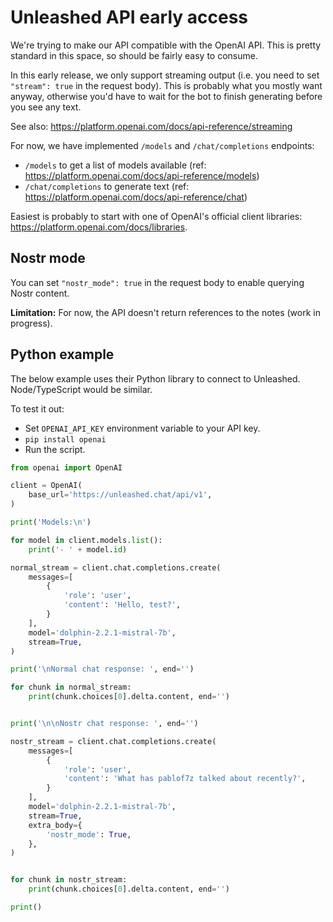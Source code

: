 # Unleashed API early access

We're trying to make our API compatible with the OpenAI API. This is pretty standard in this space,
so should be fairly easy to consume.

In this early release, we only support streaming output (i.e. you need to set `"stream": true`
in the request body). This is probably what you mostly want anyway, otherwise you'd have to
wait for the bot to finish generating before you see any text.

See also: https://platform.openai.com/docs/api-reference/streaming

For now, we have implemented `/models` and `/chat/completions` endpoints:

- `/models` to get a list of models available (ref: https://platform.openai.com/docs/api-reference/models)
- `/chat/completions` to generate text (ref: https://platform.openai.com/docs/api-reference/chat)

Easiest is probably to start with one of OpenAI's official client libraries:
https://platform.openai.com/docs/libraries.

## Nostr mode

You can set `"nostr_mode": true` in the request body to enable querying Nostr content.

**Limitation:** For now, the API doesn't return references to the notes (work in progress).

## Python example

The below example uses their Python library to connect to Unleashed. Node/TypeScript would be similar.

To test it out:

- Set `OPENAI_API_KEY` environment variable to your API key.
- `pip install openai`
- Run the script.

```python
from openai import OpenAI

client = OpenAI(
    base_url='https://unleashed.chat/api/v1',
)

print('Models:\n')

for model in client.models.list():
    print('- ' + model.id)

normal_stream = client.chat.completions.create(
    messages=[
        {
            'role': 'user',
            'content': 'Hello, test?',
        }
    ],
    model='dolphin-2.2.1-mistral-7b',
    stream=True,
)

print('\nNormal chat response: ', end='')

for chunk in normal_stream:
    print(chunk.choices[0].delta.content, end='')


print('\n\nNostr chat response: ', end='')

nostr_stream = client.chat.completions.create(
    messages=[
        {
            'role': 'user',
            'content': 'What has pablof7z talked about recently?',
        }
    ],
    model='dolphin-2.2.1-mistral-7b',
    stream=True,
    extra_body={
        'nostr_mode': True,
    },
)


for chunk in nostr_stream:
    print(chunk.choices[0].delta.content, end='')

print()
```
